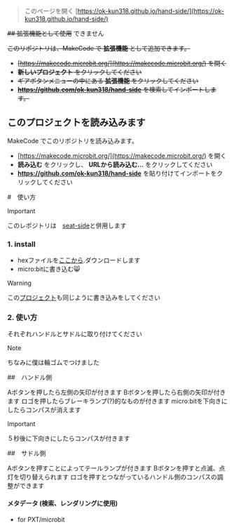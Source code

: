 
> このページを開く [https://ok-kun318.github.io/hand-side/](https://ok-kun318.github.io/hand-side/)

~~## 拡張機能として使用~~ できません

~~このリポジトリは、MakeCode で **拡張機能** として追加できます。~~

* ~~[https://makecode.microbit.org/](https://makecode.microbit.org/) を開く~~
* ~~**新しいプロジェクト** をクリックしてください~~
* ~~ギアボタンメニューの中にある **拡張機能** をクリックしてください~~
* ~~**https://github.com/ok-kun318/hand-side** を検索してインポートします。~~

## このプロジェクトを読み込みます

MakeCode でこのリポジトリを読み込みます。

* [https://makecode.microbit.org/](https://makecode.microbit.org/) を開く
* **読み込む** をクリックし、 **URLから読み込む...** をクリックしてください
* **https://github.com/ok-kun318/hand-side** を貼り付けてインポートをクリックしてください

#　使い方
> [!IMPORTANT]
> このレポジトリは　[seat-side](https://github.com/Ok-kun318/seat-side/)と併用します

### 1. install
* hexファイルを[ここから](https://github.com/Ok-kun318/hand-side/releases/download/v1.0.0/microbit-hand-side-v1.0.0.hex).ダウンロードします
* micro:bitに書き込む😸
> [!WARNING]
>この[プロジェクト](https://github.com/Ok-kun318/seat-side)も同じように書き込みをしてください

### 2. 使い方

それぞれハンドルとサドルに取り付けてください
> [!NOTE]
> ちなみに僕は輪ゴムでつけました

##　ハンドル側

Aボタンを押したら左側の矢印が付きます
Bボタンを押したら右側の矢印が付きます
ロゴを押したらブレーキランプ(?)的なものが付きます
micro:bitを下向きにしたらコンパスが消えます
> [!IMPORTANT]
> ５秒後に下向きにしたらコンパスが付きます

##　サドル側

Aボタンを押すことによってテールランプが付きます
Bボタンを押すと点滅、点灯を切り替えられます
ロゴを押すとつながっているハンドル側のコンパスの調整ができます


#### メタデータ (検索、レンダリングに使用)

* for PXT/microbit
<script src="https://makecode.com/gh-pages-embed.js"></script><script>makeCodeRender("{{ site.makecode.home_url }}", "{{ site.github.owner_name }}/{{ site.github.repository_name }}");</script>
